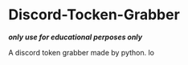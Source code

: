 # Discord-Tocken-Grabber
***only use for educational perposes only***

A discord token grabber made by python.
lo
